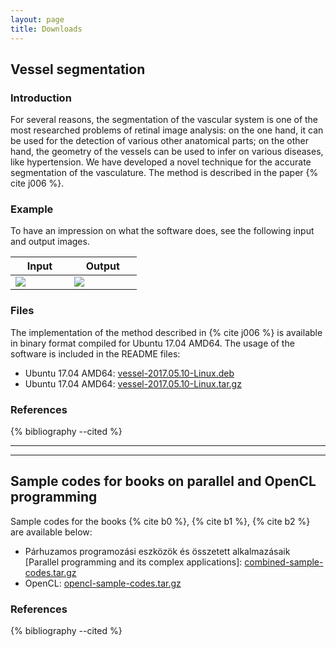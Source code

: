 ```yaml
---
layout: page
title: Downloads
---
```


## Vessel segmentation

### Introduction

For several reasons, the segmentation of the vascular system is one of the most researched problems of retinal image analysis: on the one hand, it can be used for the detection of various other anatomical parts; on the other hand, the geometry of the vessels can be used to infer on various diseases, like hypertension. We have developed a novel technique for the accurate segmentation of the vasculature. The method is described in the paper {% cite j006 %}.

### Example

To have an impression on what the software does, see the following input and output images.

<table style="width:40%">
<thead>
<tr>
<th style="width:20%">Input</th>
<th style="width:20%">Output</th>
</tr>
</thead>
<tbody>
<tr>
<td><img src="{{site.url}}/images/vessel/03_test.png"></td>
<td><img src="{{site.url}}/images/vessel/03-release-inv.png"></td>
</tr>
</tbody>
</table>

### Files

The implementation of the method described in {% cite j006 %} is available in binary format compiled for Ubuntu 17.04 AMD64. The usage of the software is included in the README files:

* Ubuntu 17.04 AMD64: [vessel-2017.05.10-Linux.deb]({{site.url}}/downloads/vessel-2017.05.10-Linux.deb)
* Ubuntu 17.04 AMD64: [vessel-2017.05.10-Linux.tar.gz]({{site.url}}/downloads/vessel-2017.05.10-Linux.tar.gz)

### References

{% bibliography --cited %}

----
----

## Sample codes for books on parallel and OpenCL programming

Sample codes for the books {% cite b0 %}, {% cite b1 %}, {% cite b2 %} are available below:

* Párhuzamos programozási eszközök és összetett alkalmazásaik [Parallel programming and its complex applications]: [combined-sample-codes.tar.gz]({{site.url}}/downloads/combined-sample-codes.tar.gz)
* OpenCL: [opencl-sample-codes.tar.gz]({{site.url}}/downloads/opencl-sample-codes.tar.gz)

### References

{% bibliography --cited %}

